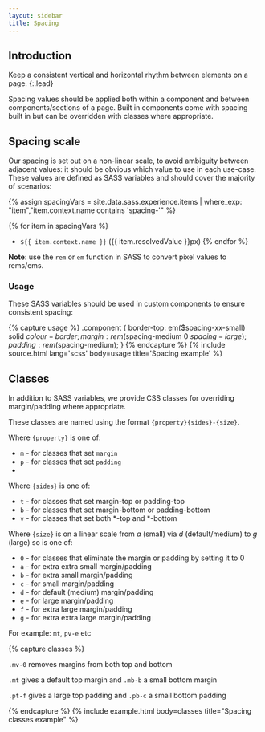 ```yaml
---
layout: sidebar
title: Spacing
---
```


## Introduction

Keep a consistent vertical and horizontal rhythm between elements on a page.
{:.lead}

Spacing values should be applied both within a component and between components/sections of a page. Built in components come with spacing built in but can be overridden with classes where appropriate.

## Spacing scale

Our spacing is set out on a non-linear scale, to avoid ambiguity between adjacent values: it should be obvious which value to use in each use-case. These values are defined as SASS variables and should cover the majority of scenarios:

{% assign spacingVars = site.data.sass.experience.items | where_exp: "item","item.context.name contains 'spacing-'" %}

{% for item in spacingVars %}
- `${{ item.context.name }}` ({{ item.resolvedValue }}px)
{% endfor %}

**Note**: use the `rem` or `em` function in SASS to convert pixel values to rems/ems.

### Usage

These SASS variables should be used in custom components to ensure consistent spacing:

{% capture usage %}
.component {
    border-top: em($spacing-xx-small) solid $colour-border;
    margin: rem($spacing-medium 0 $spacing-large);
    padding: rem($spacing-medium);
}
{% endcapture %}
{% include source.html lang='scss' body=usage title='Spacing example' %}

## Classes

In addition to SASS variables, we provide CSS classes for overriding margin/padding where appropriate.

These classes are named using the format `{property}{sides}-{size}`.

Where `{property}` is one of:

- `m` - for classes that set `margin`
- `p` - for classes that set `padding`
- 
Where `{sides}` is one of:

- `t` - for classes that set margin-top or padding-top
- `b` - for classes that set margin-bottom or padding-bottom
- `v` - for classes that set both *-top and *-bottom

Where `{size}` is on a linear scale from *a* (small) via *d* (default/medium) to *g* (large) so is one of:

- `0` - for classes that eliminate the margin or padding by setting it to 0
- `a` - for extra extra small margin/padding
- `b` - for extra small margin/padding
- `c` - for small margin/padding
- `d` - for default (medium) margin/padding
- `e` - for large margin/padding
- `f` - for extra large margin/padding
- `g` - for extra extra large margin/padding

For example: `mt`, `pv-e` etc

{% capture classes %}
<p class="mv-0">
    <code>.mv-0</code> removes margins from both top and bottom
</p>
<p class="mt mb-b">
    <code>.mt</code> gives a default top margin and <code>.mb-b</code> a small bottom margin
</p>
<p class="pt-f pb-c">
    <code>.pt-f</code> gives a large top padding and <code>.pb-c</code> a small bottom padding 
</p>
{% endcapture %}
{% include example.html body=classes title="Spacing classes example" %}